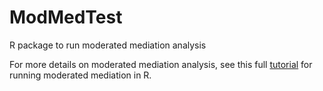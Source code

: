 # ModMedTest
R package to run moderated mediation analysis

For more details on moderated mediation analysis, see this full [tutorial](https://ademos.people.uic.edu/Chapter15.html) for running moderated mediation in R. 
